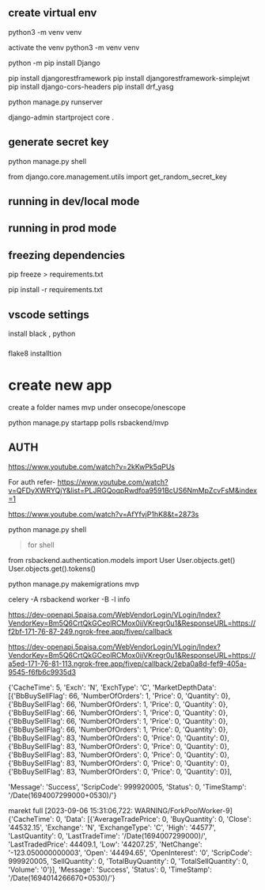 
## create virtual env

python3 -m venv venv

activate the venv
python3 -m venv venv

python -m pip install Django

pip install djangorestframework
pip install djangorestframework-simplejwt
pip install django-cors-headers
pip install drf_yasg


python manage.py runserver 


django-admin startproject core .

## generate secret key

python manage.py shell

from django.core.management.utils import get_random_secret_key

## running in dev/local mode

## running in prod mode

## freezing dependencies

pip freeze > requirements.txt

pip install -r requirements.txt

## vscode settings

install black , python

###

flake8 installtion

# create new app

create a folder names mvp under onsecope/onescope

python manage.py startapp polls rsbackend/mvp

## AUTH

<https://www.youtube.com/watch?v=2kKwPk5qPUs>

For auth refer- <https://www.youtube.com/watch?v=QFDyXWRYQjY&list=PLJRGQoqpRwdfoa9591BcUS6NmMpZcvFsM&index=1>

<https://www.youtube.com/watch?v=AfYfvjP1hK8&t=2873s>

python manage.py shell

> for shell

from rsbackend.authentication.models import User
User.objects.get()
User.objects.get().tokens()

python manage.py makemigrations mvp


celery -A rsbackend worker -B  -l info

https://dev-openapi.5paisa.com/WebVendorLogin/VLogin/Index?VendorKey=Bm5Q6CrtQkGCeolRCMox0ijVKregr0u1&ResponseURL=https://f2bf-171-76-87-249.ngrok-free.app/fivep/callback


https://dev-openapi.5paisa.com/WebVendorLogin/VLogin/Index?VendorKey=Bm5Q6CrtQkGCeolRCMox0ijVKregr0u1&ResponseURL=https://a5ed-171-76-81-113.ngrok-free.app/fivep/callback/2eba0a8d-fef9-405a-9545-f6fb6c9935d3


{'CacheTime': 5, 'Exch': 'N', 'ExchType': 'C', 
'MarketDepthData': [{'BbBuySellFlag': 66, 'NumberOfOrders': 1, 'Price': 0, 'Quantity': 0}, {'BbBuySellFlag': 66, 'NumberOfOrders': 1, 'Price': 0, 'Quantity': 0}, {'BbBuySellFlag': 66, 'NumberOfOrders': 1, 'Price': 0, 'Quantity': 0}, {'BbBuySellFlag': 66, 'NumberOfOrders': 1, 'Price': 0, 'Quantity': 0}, {'BbBuySellFlag': 66, 'NumberOfOrders': 1, 'Price': 0, 'Quantity': 0}, 
{'BbBuySellFlag': 83, 'NumberOfOrders': 0, 'Price': 0, 'Quantity': 0}, {'BbBuySellFlag': 83, 'NumberOfOrders': 0, 'Price': 0, 'Quantity': 0}, {'BbBuySellFlag': 83, 'NumberOfOrders': 0, 'Price': 0, 'Quantity': 0}, {'BbBuySellFlag': 83, 'NumberOfOrders': 0, 'Price': 0, 'Quantity': 0}, {'BbBuySellFlag': 83, 'NumberOfOrders': 0, 'Price': 0, 'Quantity': 0}],

 'Message': 'Success', 'ScripCode': 999920005, 'Status': 0, 'TimeStamp': '/Date(1694007299000+0530)/'}



marekt  full 
[2023-09-06 15:31:06,722: WARNING/ForkPoolWorker-9] {'CacheTime': 0, 'Data': [{'AverageTradePrice': 0, 'BuyQuantity': 0, 'Close': '44532.15', 'Exchange': 'N', 'ExchangeType': 'C', 'High': '44577', 'LastQuantity': 0, 'LastTradeTime': '/Date(1694007299000)/', 'LastTradedPrice': 44409.1, 'Low': '44207.25', 'NetChange': '-123.050000000003', 'Open': '44494.65', 'OpenInterest': '0', 'ScripCode': 999920005, 'SellQuantity': 0, 'TotalBuyQuantity': 0, 'TotalSellQuantity': 0, 'Volume': '0'}], 'Message': 'Success', 'Status': 0, 'TimeStamp': '/Date(1694014266670+0530)/'}